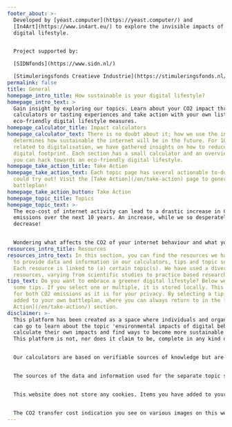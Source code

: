 ```yaml
---
footer_about: >-
  Developed by [yeast.computer](https://yeast.computer/) and
  [In4Art](https://www.in4art.eu/) to explore the invisible impacts of our
  digital lifestyle.


  Project supported by:

  [SIDNfonds](https://www.sidn.nl/)

  [Stimuleringsfonds Creatieve Industrie](https://stimuleringsfonds.nl/)
permalink: false
title: General
homepage_intro_title: How sustainable is your digital lifestyle?
homepage_intro_text: >
  Gain insight by exploring our topics. Learn about your CO2 impact through our
  calculators or tasting experiences and take action with your own list of
  eco-friendly digital lifestyle measures.
homepage_calculator_title: Impact calculators
homepage_calculator_text: There is no doubt about it; how we use the internet
  determines how sustainable the internet will be in the future. For 10 topics
  related to digitalisation, we have gathered insights on how to reduce your
  digital footprint. Each section has a small calculator and an overview of ways
  you can hack towards an eco-friendly digital lifestyle.
homepage_take_action_title: Take Action
homepage_take_action_text: Each topic page has several actionable to-do’s you
  could try out! Visit the [Take Action](/en/take-action) page to generate your
  battleplan!
homepage_take_action_button: Take Action
homepage_topic_title: Topics
homepage_topic_text: >-
  The eco-cost of internet activity can lead to a drastic increase in CO2
  emissions over the next 10 years. An increase, while we so desperately need a
  decrease!


  Wondering what affects the CO2 of your internet behaviour and what you can do about it? Read our topic pages, calculate your CO2 output with our calculators and select your ‘resolutions’ to surf on the green side.
resources_intro_title: Resources
resources_intro_text: In this section, you can find the resources we have used
  to provide data and information in our calculators, tips and topic sections.
  Each resource is linked to (a) certain topic(s). We have used a diverse set of
  resources, varying from scientific studies to practice based research.
tips_text: Do you want to embrace a greener digital lifestyle? Below we provide
  some tips. If you select one or multiple, it is stored locally. This is better
  for both CO2 emissions as it is for your privacy. By selecting a tip, it is
  added to your own battleplan, where you can always return to in the [Take
  Action](/en/take-action/) section.
disclaimer: >-
  This platform has been created as a space where individuals and organizations
  can go to learn about the topic 'environmental impacts of digital behaviour',
  calculate their own impacts and find ways to become more sustainable online.
  This platform is not, nor does it claim to be, complete in any kind of way.


  Our calculators are based on verifiable sources of knowledge but are not complete nor are they exact representations of reality. All data found on this platform is subject to estimations and/or averages and does not represent individual cases or situations.


  The sources of the data and information used for the separate topic section, can be found in the resource section.  We do not store your calculator results, but you can always return to the take action page to see your battleplan, as long as you use the same device.


  This website does not store any cookies. Items you have added to your battleplan on the take action page are stored in "Local Storage" which is a private data store inside your browser and is not available to any servers nor any third parties.


  The CO2 transfer cost indication you see on various images on this website are calculated by multiplying the size of the image-file (in kilobytes) with 0.000000936 (grams per kilobyte). The estimation only accounts for the transfer of the image from the server to your browser, and does not account the storage or energy usage of the image.
---
```

